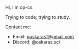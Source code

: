 Hi, i'm op-cs.

Trying to code; trying to study.

Contact me:
- Email: poskaras1@gmail.com
- Discord: @oskaras.sci
